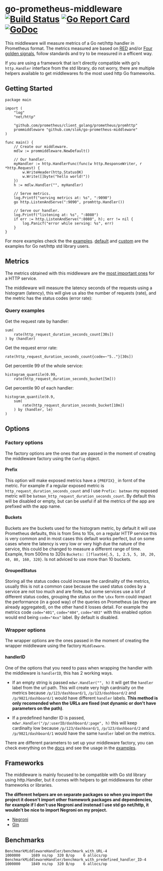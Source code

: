 # go-prometheus-middleware [![Build Status][travis-image]][travis-url] [![Go Report Card][goreport-image]][goreport-url] [![GoDoc][godoc-image]][godoc-url]

This middleware will measure metrics of a Go net/http handler in Prometheus format. The metrics measured are based on [RED] and/or [Four golden signals], follow standards and try to be measured in a efficent way.

If you are using a framework that isn't directly compatible with go's `http.Handler` interface from the std library, do not worry, there are multiple helpers available to get middlewares fo the most used http Go frameworks.

## Getting Started

```golang
package main

import (
    "log"
    "net/http"

    "github.com/prometheus/client_golang/prometheus/promhttp"
    prommiddleware "github.com/slok/go-prometheus-middleware"
)

func main() {
    // Create our middleware.
    mdlw := prommiddleware.NewDefault()

    // Our handler.
    myHandler := http.HandlerFunc(func(w http.ResponseWriter, r *http.Request) {
        w.WriteHeader(http.StatusOK)
        w.Write([]byte("hello world!"))
    })
    h := mdlw.Handler("", myHandler)

    // Serve metrics.
    log.Printf("serving metrics at: %s", ":9090")
    go http.ListenAndServe(":9090", promhttp.Handler())

    // Serve our handler.
    log.Printf("listening at: %s", ":8080")
    if err := http.ListenAndServe(":8080", h); err != nil {
        log.Panicf("error while serving: %s", err)
    }
}
```

For more examples check the the [examples]. [default][default-example] and [custom][custom-example] are the examples for Go net/http std library users.

## Metrics

The metrics obtained with this middleware are the [most important ones][red] for a HTTP service.

The middleware will measure the latency seconds of the requests using a histogram (latency), this will give us also the number of requests (rate), and the metric has the status codes (error rate):

### Query examples

Get the request rate by handler:

```text
sum(
    rate(http_request_duration_seconds_count[30s])
) by (handler)
```

Get the request error rate:

```text
rate(http_request_duration_seconds_count{code=~"5.."}[30s])
```

Get percentile 99 of the whole service:

```text
histogram_quantile(0.99,
    rate(http_request_duration_seconds_bucket[5m]))
```

Get percentile 90 of each handler:

```text
histogram_quantile(0.9,
    sum(
        rate(http_request_duration_seconds_bucket[10m])
    ) by (handler, le)
)
```

## Options

### Factory options

The factory options are the ones that are passed in the moment of creating the middleware factory using the `Config` object.

#### Prefix

This option will make exposed metrics have a `{PREFIX}_` in fornt of the metric. For example if a regular exposed metric is `http_request_duration_seconds_count` and I use `Prefix: batman` my exposed metric will be `batman_http_request_duration_seconds_count`. By default this will be disabled or empty, but can be useful if all the metrics of the app are prefixed with the app name.

#### Buckets

Buckets are the buckets used for the histogram metric, by default it will use Prometheus defaults, this is from 5ms to 10s, on a regular HTTP service this is very common and in most cases this default works perfect, but on some cases where the latency is very low or very high due the nature of the service, this could be changed to measure a different range of time. Example, from 500ms to 320s `Buckets: []float64{.5, 1, 2.5, 5, 10, 20, 40, 80, 160, 320}`. Is not adviced to use more than 10 buckets.

#### GroupedStatus

Storing all the status codes could increase the cardinality of the metrics, usually this is not a common case because the used status codes by a service are not too much and are finite, but some services use a lot of different status codes, grouping the status on the `\dxx` form could impact the performance (in a good way) of the queries on Prometheus (as they are already aggregated), on the other hand it losses detail. For example the metrics code `code="401"`, `code="404"`, `code="403"` with this enabled option would end being `code="4xx"` label. By default is disabled.

### Wrapper options

The wrapper options are the ones passed in the moment of creating the wrapper middleware using the factory `Middleware`.

#### handlerID

One of the options that you need to pass when wrapping the handler with the middleware is `handlerID`, this has 2 working ways.

- If an empty string is passed `mdwr.Handler("", h)` it will get the `handler` label from the url path. This will create very high cardnialty on the metrics because `/p/123/dashboard/1`, `/p/123/dashboard/2` and `/p/9821/dashboard/1` would have different `handler` labels. **This method is only recomended when the URLs are fixed (not dynamic or don't have parameters on the path)**.

- If a predefined handler ID is passed, `mdwr.Handler("/p/:userID/dashboard/:page", h)` this will keep cardinalty low because `/p/123/dashboard/1`, `/p/123/dashboard/2` and `/p/9821/dashboard/1` would have the same `handler` label on the metrics.

There are different parameters to set up your middleware factory, you can check everything on the [docs] and see the usage in the [examples].

## Frameworks

The middleware is mainly focused to be compatible with Go std library using http.Handler, but it comes with helpers to get middlewares for other frameworks or libraries.

**The different helpers are on separate packages so when you import the project it doesn't import other framework packages and dependencies, for example if I don't use Negroni and instenad I use std go net/http, it wouldn't be nice to import Negroni on my project.**

- [Negroni][negroni-example]
- [Gin][gin-example]

## Benchmarks

```text
BenchmarkMiddlewareHandler/benchmark_with_URL-4                     1000000     1689 ns/op  320 B/op    6 allocs/op
BenchmarkMiddlewareHandler/benchmark_with_predefined_handler_ID-4   1000000     1849 ns/op  320 B/op    6 allocs/op
```

[travis-image]: https://travis-ci.org/slok/go-prometheus-middleware.svg?branch=master
[travis-url]: https://travis-ci.org/slok/go-prometheus-middleware
[goreport-image]: https://goreportcard.com/badge/github.com/slok/go-prometheus-middleware
[goreport-url]: https://goreportcard.com/report/github.com/slok/go-prometheus-middleware
[godoc-image]: https://godoc.org/github.com/slok/go-prometheus-middleware?status.svg
[godoc-url]: https://godoc.org/github.com/slok/go-prometheus-middleware
[docs]: https://godoc.org/github.com/slok/go-prometheus-middleware
[examples]: examples/
[red]: https://www.weave.works/blog/the-red-method-key-metrics-for-microservices-architecture/
[four golden signals]: https://landing.google.com/sre/book/chapters/monitoring-distributed-systems.html#xref_monitoring_golden-signals
[default-example]: examples/default
[custom-example]: examples/custom
[negroni-example]: examples/negroni
[gin-example]: examples/gin
